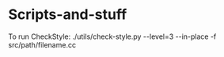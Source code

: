 # Scripts-and-stuff

To run CheckStyle:  ./utils/check-style.py --level=3 --in-place -f src/path/filename.cc
